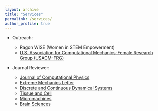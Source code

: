 ```yaml
---
layout: archive
title: "Services"
permalink: /services/
author_profile: true
---
```

- Outreach:

  - Ragon WISE (Women in STEM Empowerment)
  - [U.S. Association for Computational Mechanics-Female Research Group (USACM-FRG)](https://frgusacm.org/)

- Journal Reviewer:

  - [Journal of Computational Physics](https://www.journals.elsevier.com/journal-of-computational-physics)
  - [Extreme Mechanics Letter](https://www.sciencedirect.com/journal/extreme-mechanics-letters)
  - [Discrete and Continuous Dynamical Systems](https://www.aimsciences.org/journal/1937-1632)
  - [Tissue and Cell](https://www.sciencedirect.com/journal/tissue-and-cell)
  - [Micromachines](https://www.mdpi.com/journal/micromachines)
  - [Brain Sciences](https://www.mdpi.com/journal/brainsci)
